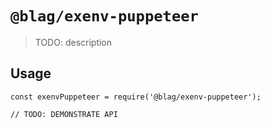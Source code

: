 # `@blag/exenv-puppeteer`

> TODO: description

## Usage

```
const exenvPuppeteer = require('@blag/exenv-puppeteer');

// TODO: DEMONSTRATE API
```

